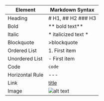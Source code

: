 |Element|	Markdown Syntax|
| ----------- | ----------- |
|Heading|	# H1, ## H2 ### H3 |
|Bold|	** bold text** |
|Italic|	* italicized text *|
|Blockquote|	>blockquote |
|Ordered List|	1. First item|
|Unordered List|	- First item|
|Code|	`code`|
|Horizontal Rule|	---  |
|Link|	[title](https://www.example.com)|
|Image|	![alt text](image.jpg)|

